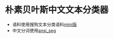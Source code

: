 # 朴素贝叶斯中文文本分类器


- 语料使用搜狗文本分类语料[mini版](http://www.sogou.com/labs/dl/c.html)
- 中文分词使用[ansj_seg](https://github.com/NLPchina/ansj_seg)

